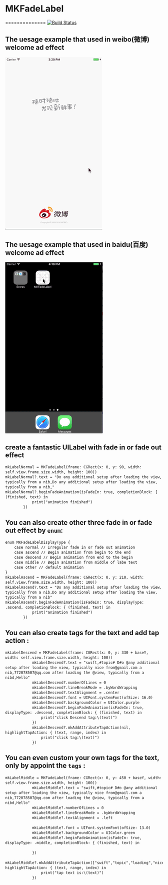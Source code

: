 # MKFadeLabel
==============
[![Build Status](https://travis-ci.org/minhechen/MKFadeLabel.svg?branch=master)](https://travis-ci.org/minhechen/MKFadeLabel)

## The uesage example that used in weibo(微博) welcome ad effect
![Baidu](https://github.com/minhechen/MKFadeLabel/blob/master/MKFadeLabel/ScreenShot/weiboExample.gif)

## The uesage example that used in baidu(百度) welcome ad effect
![Weibo](https://github.com/minhechen/MKFadeLabel/blob/master/MKFadeLabel/ScreenShot/baiduExample.gif)

## create a fantastic UILabel with fade in or fade out effect
```
mkLabelNormal = MKFadeLabel(frame: CGRect(x: 0, y: 90, width: self.view.frame.size.width, height: 100))
mkLabelNormal?.text = "Do any additional setup after loading the view, typically from a nib,Do any additional setup after loading the view, typically from a nib,"
mkLabelNormal?.beginFadeAnimation(isFadeIn: true, completionBlock: { (finished, text) in
            print("animation finished")
        })
```

## You can also create other three fade in or fade out effect by ```enum```:
```
enum MKFadeLabelDisplayType {
    case normal // Irregular fade in or fade out animation
    case ascend // Begin animation from begin to the end
    case descend // Begin animation from end to the begin
    case middle // Begin animation from middle of labe text
    case other // default animation
}
mkLabelAscend = MKFadeLabel(frame: CGRect(x: 0, y: 210, width: self.view.frame.size.width, height: 100))
mkLabelAscend?.text = "Do any additional setup after loading the view, typically from a nib,Do any additional setup after loading the view, typically from a nib"
mkLabelAscend?.beginFadeAnimation(isFadeIn: true, displayType: .ascend, completionBlock: { (finished, text) in
            print("animation finished")
        })
```

## You can also create tags for the text and add tap action :
```
mkLabelDescend = MKFadeLabel(frame: CGRect(x: 0, y: 330 + baseY, width: self.view.frame.size.width, height: 100))
            mkLabelDescend?.text = "swift,#topic# D#o @any additional setup after loading the view, typically nice from@gmail.com a nib,772078507@qq.com after loading the @view, typically from a nibd,Hello"
            mkLabelDescend?.numberOfLines = 0
            mkLabelDescend?.lineBreakMode = .byWordWrapping
            mkLabelDescend?.textAlignment = .center
            mkLabelDescend?.font = UIFont.systemFont(ofSize: 16.0)
            mkLabelDescend?.backgroundColor = UIColor.purple
            mkLabelDescend?.beginFadeAnimation(isFadeIn: true, displayType: .descend, completionBlock: { (finished, text) in
                print("click Descend tag:\(text)")
            })
            mkLabelDescend?.mkAddAttributeTapAction(nil, highlightTapAction: { (text, range, index) in
                print("click tag:\(text)")
            })
```

## You can even custom your own tags for the text, only by appoint the ```tags``` :
```
mkLabelMiddle = MKFadeLabel(frame: CGRect(x: 0, y: 450 + baseY, width: self.view.frame.size.width, height: 100))
            mkLabelMiddle?.text = "swift,#topic# D#o @any additional setup after loading the view, typically nice from@gmail.com a nib,772078507@qq.com after loading the @view, typically from a nibd,Hello"
            mkLabelMiddle?.numberOfLines = 0
            mkLabelMiddle?.lineBreakMode = .byWordWrapping
            mkLabelMiddle?.textAlignment = .left
            
            mkLabelMiddle?.font = UIFont.systemFont(ofSize: 13.0)
            mkLabelMiddle?.backgroundColor = UIColor.green
            mkLabelMiddle?.beginFadeAnimation(isFadeIn: true, displayType: .middle, completionBlock: { (finished, text) in
                
            })
            mkLabelMiddle?.mkAddAttributeTapAction(["swift","topic","loading","nice","Hello"], highlightTapAction: { (text, range, index) in
                print("tap text is:\(text)")
            })
```
